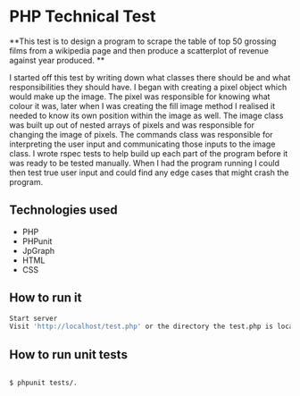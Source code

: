 # PHP Technical Test 

**This test is to design a program to scrape the table of top 50 grossing films from a wikipedia page and then produce a scatterplot of revenue against year produced. **

I started off this test by writing down what classes there should be and what responsibilities they should have. I began with creating a pixel object which would make up the image. The pixel was responsible for knowing what colour it was,  later when I was creating the fill image method I realised it needed to know its own position within the image as well. The image class was built up out of nested arrays of pixels and was responsible for changing the image of pixels. The commands class was responsible for interpreting the user input and communicating those inputs to the image class.
I wrote rspec tests to help build up each part of the program before it was ready to be tested manually. When I had the program running I could then test true user input and could find any edge cases that might crash the program.


Technologies used
----
- PHP
- PHPunit
- JpGraph
- HTML
- CSS

How to run it
----
```sh
Start server
Visit 'http://localhost/test.php' or the directory the test.php is located in on your machine.
```

How to run unit tests
----
```sh

$ phpunit tests/.
```


